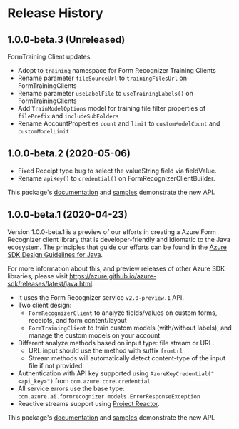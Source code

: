 # Release History

## 1.0.0-beta.3 (Unreleased)

FormTraining Client updates:
- Adopt to `training` namespace for Form Recognizer Training Clients
- Rename parameter `fileSourceUrl` to `trainingFilesUrl` on FormTrainingClients
- Rename parameter `useLabelFile` to `useTrainingLabels()` on FormTrainingClients
- Add `TrainModelOptions` model for training file filter properties of `filePrefix` and `includeSubFolders`
- Rename AccountProperties `count` and `limit` to `customModelCount` and `customModelLimit`

## 1.0.0-beta.2 (2020-05-06)
- Fixed Receipt type bug to select the valueString field via fieldValue.
- Rename `apiKey()` to `credential()` on FormRecognizerClientBuilder.

This package's 
[documentation](https://github.com/Azure/azure-sdk-for-java/blob/azure-ai-formrecognizer_1.0.0-beta.2/sdk/formrecognizer/azure-ai-formrecognizer/README.md) 
and 
[samples](https://github.com/Azure/azure-sdk-for-java/blob/azure-ai-formrecognizer_1.0.0-beta.2/sdk/formrecognizer/azure-ai-formrecognizer/src/samples) 
demonstrate the new API.

## 1.0.0-beta.1 (2020-04-23)
Version 1.0.0-beta.1 is a preview of our efforts in creating a Azure Form Recognizer client library that is developer-friendly
and idiomatic to the Java ecosystem. The principles that guide
our efforts can be found in the [Azure SDK Design Guidelines for Java](https://azure.github.io/azure-sdk/java_introduction.html).

For more information about this, and preview releases of other Azure SDK libraries, please visit
https://azure.github.io/azure-sdk/releases/latest/java.html.

- It uses the Form Recognizer service `v2.0-preview.1` API.
- Two client design:
    - `FormRecognizerClient` to analyze fields/values on custom forms, receipts, and form content/layout
    - `FormTrainingClient` to train custom models (with/without labels), and manage the custom models on your account
- Different analyze methods based on input type: file stream or URL.
    - URL input should use the method with suffix `fromUrl`
    - Stream methods will automatically detect content-type of the input file if not provided.
- Authentication with API key supported using `AzureKeyCredential("<api_key>")` from `com.azure.core.credential`
- All service errors use the base type: `com.azure.ai.formrecognizer.models.ErrorResponseException`
- Reactive streams support using [Project Reactor](https://projectreactor.io/).

This package's 
[documentation](https://github.com/Azure/azure-sdk-for-java/blob/azure-ai-formrecognizer_1.0.0-beta.1/sdk/formrecognizer/azure-ai-formrecognizer/README.md) 
and 
[samples](https://github.com/Azure/azure-sdk-for-java/blob/azure-ai-formrecognizer_1.0.0-beta.1/sdk/formrecognizer/azure-ai-formrecognizer/src/samples) 
demonstrate the new API.
